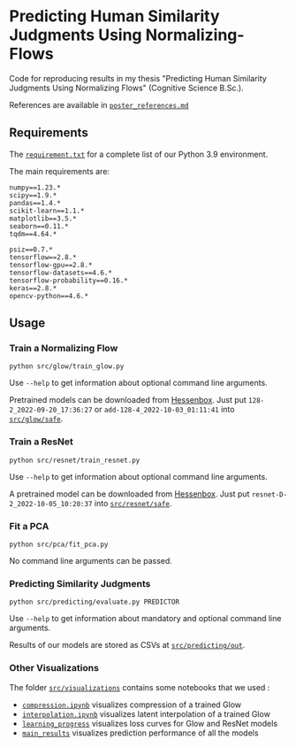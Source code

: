 # Predicting Human Similarity Judgments Using Normalizing-Flows

Code for reproducing results in my thesis "Predicting Human Similarity Judgments Using Normalizing Flows" (Cognitive Science B.Sc.).

References are available in [`poster_references.md`](poster_references.md)

## Requirements

The [`requirement.txt`](requirements.txt) for a complete list of our Python 3.9 environment.

The main requirements are:

```
numpy==1.23.*
scipy==1.9.*
pandas==1.4.*
scikit-learn==1.1.*
matplotlib==3.5.*
seaborn==0.11.*
tqdm==4.64.*

psiz==0.7.*
tensorflow==2.8.*
tensorflow-gpu==2.8.*
tensorflow-datasets==4.6.*
tensorflow-probability==0.16.*
keras==2.8.*
opencv-python==4.6.*
```

## Usage

### Train a Normalizing Flow

```
python src/glow/train_glow.py
```

Use `--help` to get information about optional command line arguments.

Pretrained models can be downloaded from [Hessenbox](https://hessenbox.tu-darmstadt.de/getlink/fiJRjP6ivPqSrwBGKmQvELCC/Predicting%20Human%20Similarity%20Judgments%20Using%20Normalizing%20Flows). Just put `128-2_2022-09-20_17:36:27` or `add-128-4_2022-10-03_01:11:41` into [`src/glow/safe`](src/glow/safe).

### Train a ResNet

```
python src/resnet/train_resnet.py
```

Use `--help` to get information about optional command line arguments.

A pretrained model can be downloaded from [Hessenbox](https://hessenbox.tu-darmstadt.de/getlink/fiJRjP6ivPqSrwBGKmQvELCC/Predicting%20Human%20Similarity%20Judgments%20Using%20Normalizing%20Flows). Just put `resnet-D-2_2022-10-05_10:20:37` into [`src/resnet/safe`](src/resnet/safe).

### Fit a PCA

```
python src/pca/fit_pca.py
```

No command line arguments can be passed.

### Predicting Similarity Judgments

```
python src/predicting/evaluate.py PREDICTOR
```

Use `--help` to get information about mandatory and optional command line arguments.

Results of our models are stored as CSVs at [`src/predicting/out`](src/predicting/out).

### Other Visualizations

The folder [`src/visualizations`](src/visualizations) contains some notebooks that we used :

- [`compression.ipynb`](src/visualizations/compression.ipynb) visualizes compression of a trained Glow
- [`interpolation.ipynb`](src/visualizations/interpolation.ipynb) visualizes latent interpolation of a trained Glow
- [`learning_progress`](src/visualizations/learning_progress.ipynb) visualizes loss curves for Glow and ResNet models
- [`main_results`](src/visualizations/main_results.ipynb) visualizes prediction performance of all the models

